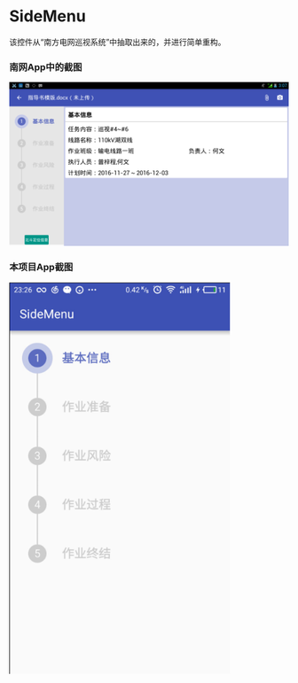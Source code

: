 # SideMenu
该控件从“南方电网巡视系统”中抽取出来的，并进行简单重构。

### 南网App中的截图
![image](https://github.com/liyuzhen/SideMenu/raw/master/screenshots/first.png)

### 本项目App截图
![image](https://github.com/liyuzhen/SideMenu/raw/master/screenshots/second.png)
